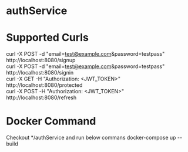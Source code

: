 # authService

# Supported Curls
curl -X POST -d "email=test@example.com&password=testpass" http://localhost:8080/signup <br />
curl -X POST -d "email=test@example.com&password=testpass" http://localhost:8080/signin <br />
curl -X GET -H "Authorization: <JWT_TOKEN>" http://localhost:8080/protected <br />
curl -X POST -H "Authorization: <JWT_TOKEN>" http://localhost:8080/refresh

# Docker Command
Checkout */authService and run below commans
docker-compose up --build
